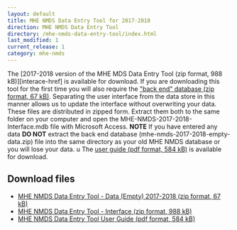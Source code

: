```yaml
---
layout: default
title: MHE NMDS Data Entry Tool for 2017-2018
direction: MHE NMDS Data Entry Tool
directory: /mhe-nmds-data-entry-tool/index.html
last_modified: 1
current_release: 1
category: mhe-nmds
---
```


The [2017-2018 version of the MHE MDS Data Entry Tool (zip format, 988 kB)][interace-href] is available for download.
If you are downloading this tool for the first time you will also require the ["back end" database (zip format, 67 kB)][emptydata-href]. Separating the user interface from the data store in this manner allows us to update the interface without overwriting your data.
These files are distributed in zipped form. Extract them both to the same folder on your computer and open the MHE-NMDS-2017-2018-Interface.mdb file with Microsoft Access.
**NOTE** If you have entered any data **DO NOT** extract the back end database (mhe-nmds-2017-2018-empty-data.zip) file into the same directory as your old MHE NMDS database or you will lose your data.
u
The [user guide (pdf format, 584 kB)][userguide-href] is available for download.
## Download files
* [MHE NMDS Data Entry Tool - Data (Empty) 2017-2018 (zip format, 67 kB)][emptydata-href]
* [MHE NMDS Data Entry Tool - Interface (zip format, 988 kB)][interface-href]
* [MHE NMDS Data Entry Tool User Guide (pdf format, 584 kB)][userguide-href]

[interface-href]: /site/assets/files/1035/MHE-NMDS-2017-2018-interface.zip
[emptydata-href]: /site/assets/files/1035/MHE-NMDS-2017-2018-empty-data.zip
[userguide-href]: /site/assets/files/1035/MHE-NMDS-2017-2018-DE-Tool-User-Guide.pdf
